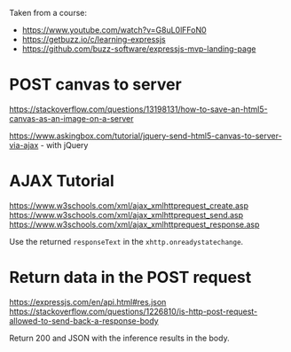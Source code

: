 Taken from a course:

- <https://www.youtube.com/watch?v=G8uL0lFFoN0>
- <https://getbuzz.io/c/learning-expressjs>
- <https://github.com/buzz-software/expressjs-mvp-landing-page>

# POST canvas to server

<https://stackoverflow.com/questions/13198131/how-to-save-an-html5-canvas-as-an-image-on-a-server>

<https://www.askingbox.com/tutorial/jquery-send-html5-canvas-to-server-via-ajax> - with jQuery

# AJAX Tutorial

<https://www.w3schools.com/xml/ajax_xmlhttprequest_create.asp>
<https://www.w3schools.com/xml/ajax_xmlhttprequest_send.asp>
<https://www.w3schools.com/xml/ajax_xmlhttprequest_response.asp> 

Use the returned `responseText` in the `xhttp.onreadystatechange`.

# Return data in the POST request

<https://expressjs.com/en/api.html#res.json>
<https://stackoverflow.com/questions/1226810/is-http-post-request-allowed-to-send-back-a-response-body>

Return 200 and JSON with the inference results in the body.